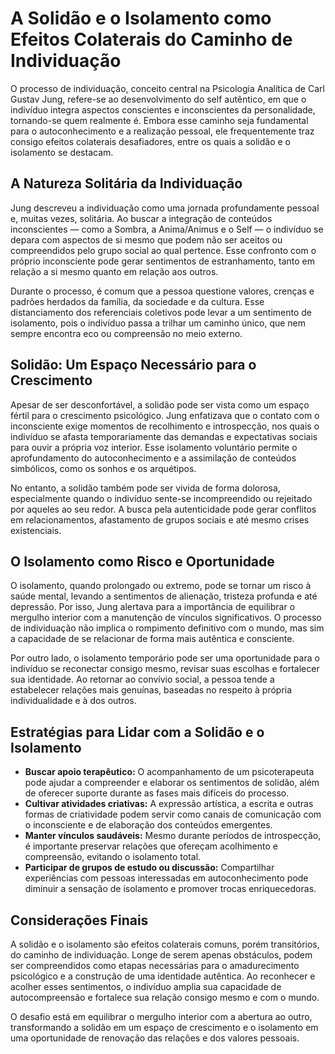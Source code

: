 
# A Solidão e o Isolamento como Efeitos Colaterais do Caminho de Individuação

O processo de individuação, conceito central na Psicologia Analítica de Carl Gustav Jung, refere-se ao desenvolvimento do self autêntico, em que o indivíduo integra aspectos conscientes e inconscientes da personalidade, tornando-se quem realmente é. Embora esse caminho seja fundamental para o autoconhecimento e a realização pessoal, ele frequentemente traz consigo efeitos colaterais desafiadores, entre os quais a solidão e o isolamento se destacam.

## A Natureza Solitária da Individuação

Jung descreveu a individuação como uma jornada profundamente pessoal e, muitas vezes, solitária. Ao buscar a integração de conteúdos inconscientes — como a Sombra, a Anima/Animus e o Self — o indivíduo se depara com aspectos de si mesmo que podem não ser aceitos ou compreendidos pelo grupo social ao qual pertence. Esse confronto com o próprio inconsciente pode gerar sentimentos de estranhamento, tanto em relação a si mesmo quanto em relação aos outros.

Durante o processo, é comum que a pessoa questione valores, crenças e padrões herdados da família, da sociedade e da cultura. Esse distanciamento dos referenciais coletivos pode levar a um sentimento de isolamento, pois o indivíduo passa a trilhar um caminho único, que nem sempre encontra eco ou compreensão no meio externo.

## Solidão: Um Espaço Necessário para o Crescimento

Apesar de ser desconfortável, a solidão pode ser vista como um espaço fértil para o crescimento psicológico. Jung enfatizava que o contato com o inconsciente exige momentos de recolhimento e introspecção, nos quais o indivíduo se afasta temporariamente das demandas e expectativas sociais para ouvir a própria voz interior. Esse isolamento voluntário permite o aprofundamento do autoconhecimento e a assimilação de conteúdos simbólicos, como os sonhos e os arquétipos.

No entanto, a solidão também pode ser vivida de forma dolorosa, especialmente quando o indivíduo sente-se incompreendido ou rejeitado por aqueles ao seu redor. A busca pela autenticidade pode gerar conflitos em relacionamentos, afastamento de grupos sociais e até mesmo crises existenciais.

## O Isolamento como Risco e Oportunidade

O isolamento, quando prolongado ou extremo, pode se tornar um risco à saúde mental, levando a sentimentos de alienação, tristeza profunda e até depressão. Por isso, Jung alertava para a importância de equilibrar o mergulho interior com a manutenção de vínculos significativos. O processo de individuação não implica o rompimento definitivo com o mundo, mas sim a capacidade de se relacionar de forma mais autêntica e consciente.

Por outro lado, o isolamento temporário pode ser uma oportunidade para o indivíduo se reconectar consigo mesmo, revisar suas escolhas e fortalecer sua identidade. Ao retornar ao convívio social, a pessoa tende a estabelecer relações mais genuínas, baseadas no respeito à própria individualidade e à dos outros.

## Estratégias para Lidar com a Solidão e o Isolamento

- **Buscar apoio terapêutico:** O acompanhamento de um psicoterapeuta pode ajudar a compreender e elaborar os sentimentos de solidão, além de oferecer suporte durante as fases mais difíceis do processo.
- **Cultivar atividades criativas:** A expressão artística, a escrita e outras formas de criatividade podem servir como canais de comunicação com o inconsciente e de elaboração dos conteúdos emergentes.
- **Manter vínculos saudáveis:** Mesmo durante períodos de introspecção, é importante preservar relações que ofereçam acolhimento e compreensão, evitando o isolamento total.
- **Participar de grupos de estudo ou discussão:** Compartilhar experiências com pessoas interessadas em autoconhecimento pode diminuir a sensação de isolamento e promover trocas enriquecedoras.

## Considerações Finais

A solidão e o isolamento são efeitos colaterais comuns, porém transitórios, do caminho de individuação. Longe de serem apenas obstáculos, podem ser compreendidos como etapas necessárias para o amadurecimento psicológico e a construção de uma identidade autêntica. Ao reconhecer e acolher esses sentimentos, o indivíduo amplia sua capacidade de autocompreensão e fortalece sua relação consigo mesmo e com o mundo.

O desafio está em equilibrar o mergulho interior com a abertura ao outro, transformando a solidão em um espaço de crescimento e o isolamento em uma oportunidade de renovação das relações e dos valores pessoais.
```
